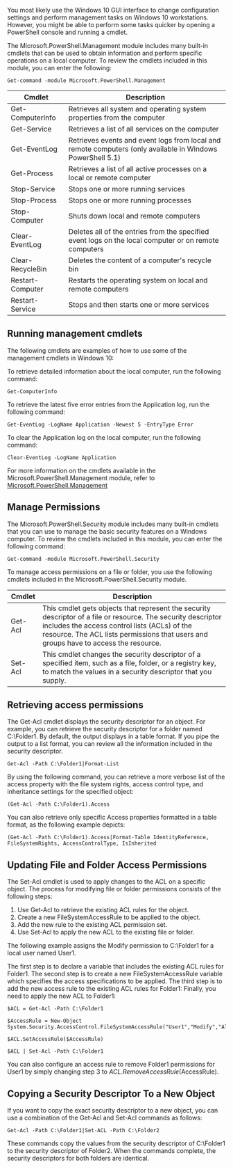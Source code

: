 You most likely use the Windows 10 GUI interface to change configuration settings and perform management tasks on Windows 10 workstations. However, you might be able to perform some tasks quicker by opening a PowerShell console and running a cmdlet.

The Microsoft.PowerShell.Management module includes many built-in cmdlets that can be used to obtain information and perform specific operations on a local computer. To review the cmdlets included in this module, you can enter the following:

``` pwsh
Get-command -module Microsoft.PowerShell.Management
```

|Cmdlet|	Description|
| --- | --- |
|Get-ComputerInfo|	Retrieves all system and operating system properties from the computer|
|Get-Service|	Retrieves a list of all services on the computer|
|Get-EventLog|	Retrieves events and event logs from local and remote computers (only available in Windows PowerShell 5.1)|
|Get-Process|	Retrieves a list of all active processes on a local or remote computer|
|Stop-Service|	Stops one or more running services|
|Stop-Process|	Stops one or more running processes|
|Stop-Computer|	Shuts down local and remote computers|
|Clear-EventLog|	Deletes all of the entries from the specified event logs on the local computer or on remote computers|
|Clear-RecycleBin|	Deletes the content of a computer's recycle bin|
|Restart-Computer|	Restarts the operating system on local and remote computers|
|Restart-Service|	Stops and then starts one or more services|

## Running management cmdlets
The following cmdlets are examples of how to use some of the management cmdlets in Windows 10:

To retrieve detailed information about the local computer, run the following command:
``` pwsh
Get-ComputerInfo
```

To retrieve the latest five error entries from the Application log, run the following command:

``` pwsh
Get-EventLog -LogName Application -Newest 5 -EntryType Error
```

To clear the Application log on the local computer, run the following command:

``` pwsh
Clear-EventLog -LogName Application
```
For more information on the cmdlets available in the Microsoft.PowerShell.Management module, refer to [Microsoft.PowerShell.Management](https://learn.microsoft.com/en-us/powershell/module/microsoft.powershell.management/?view=powershell-5.1)

## Manage Permissions

The Microsoft.PowerShell.Security module includes many built-in cmdlets that you can use to manage the basic security features on a Windows computer. To review the cmdlets included in this module, you can enter the following command:

``` pwsh
Get-command -module Microsoft.PowerShell.Security
```

To manage access permissions on a file or folder, you use the following cmdlets included in the Microsoft.PowerShell.Security module.

|Cmdlet|	Description|
| --- | --- |
|Get-Acl|	This cmdlet gets objects that represent the security descriptor of a file or resource. The security descriptor includes the access control lists (ACLs) of the resource. The ACL lists permissions that users and groups have to access the resource.|
|Set-Acl|	This cmdlet changes the security descriptor of a specified item, such as a file, folder, or a registry key, to match the values in a security descriptor that you supply.|

## Retrieving access permissions
The Get-Acl cmdlet displays the security descriptor for an object. For example, you can retrieve the security descriptor for a folder named C:\Folder1. By default, the output displays in a table format. If you pipe the output to a list format, you can review all the information included in the security descriptor.

``` pwsh
Get-Acl -Path C:\Folder1|Format-List
```

By using the following command, you can retrieve a more verbose list of the access property with the file system rights, access control type, and inheritance settings for the specified object:

``` pwsh
(Get-Acl -Path C:\Folder1).Access
```

You can also retrieve only specific Access properties formatted in a table format, as the following example depicts:

``` pwsh
(Get-Acl -Path C:\Folder1).Access|Format-Table IdentityReference, FileSystemRights, AccessControlType, IsInherited
```

## Updating File and Folder Access Permissions
The Set-Acl cmdlet is used to apply changes to the ACL on a specific object. The process for modifying file or folder permissions consists of the following steps:

1. Use Get-Acl to retrieve the existing ACL rules for the object.
2. Create a new FileSystemAccessRule to be applied to the object.
3. Add the new rule to the existing ACL permission set.
4. Use Set-Acl to apply the new ACL to the existing file or folder.

The following example assigns the Modify permission to C:\Folder1 for a local user named User1.

The first step is to declare a variable that includes the existing ACL rules for Folder1.
The second step is to create a new FileSystemAccessRule variable which specifies the access specifications to be applied.
The third step is to add the new access rule to the existing ACL rules for Folder1:
Finally, you need to apply the new ACL to Folder1:

``` pwsh
$ACL = Get-Acl -Path C:\Folder1

$AccessRule = New-Object System.Security.AccessControl.FileSystemAccessRule("User1","Modify","Allow")

$ACL.SetAccessRule($AccessRule)

$ACL | Set-Acl -Path C:\Folder1
```

You can also configure an access rule to remove Folder1 permissions for User1 by simply changing step 3 to $ACL.RemoveAccessRule($AccessRule).

## Copying a Security Descriptor To a New Object
If you want to copy the exact security descriptor to a new object, you can use a combination of the Get-Acl and Set-Acl commands as follows:

``` pwsh
Get-Acl -Path C:\Folder1|Set-ACL -Path C:\Folder2
```

These commands copy the values from the security descriptor of C:\Folder1 to the security descriptor of Folder2. When the commands complete, the security descriptors for both folders are identical.
